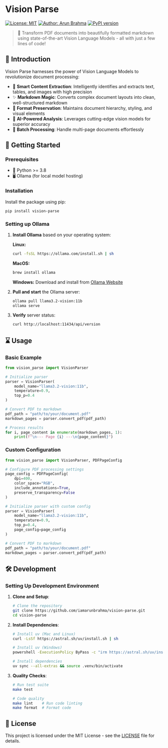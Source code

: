 # Vision Parse

[![License: MIT](https://img.shields.io/badge/License-MIT-green.svg)](https://opensource.org/licenses/MIT)
[![Author: Arun Brahma](https://img.shields.io/badge/Author-Arun%20Brahma-purple)](https://github.com/iamarunbrahma)
[![PyPI version](https://img.shields.io/pypi/v/vision-parse.svg)](https://pypi.org/project/vision-parse/)

> 🚀 Transform PDF documents into beautifully formatted markdown using state-of-the-art Vision Language Models - all with just a few lines of code!

## 🎯 Introduction

Vision Parse harnesses the power of Vision Language Models to revolutionize document processing:

- 📝 **Smart Content Extraction**: Intelligently identifies and extracts text, tables, and images with high precision
- ✨ **Markdown Magic**: Converts complex document layouts into clean, well-structured markdown
- 🎨 **Format Preservation**: Maintains document hierarchy, styling, and visual elements
- 🤖 **AI-Powered Analysis**: Leverages cutting-edge vision models for superior accuracy
- 🔄 **Batch Processing**: Handle multi-page documents effortlessly


## 🚀 Getting Started

### Prerequisites

- 🐍 Python >= 3.8
- 🖥️ Ollama (for local model hosting)

### Installation

Install the package using pip:

```bash
pip install vision-parse
```

### Setting up Ollama

1. **Install Ollama** based on your operating system:

   **Linux:**
   ```bash
   curl -fsSL https://ollama.com/install.sh | sh
   ```

   **MacOS:**
   ```bash
   brew install ollama
   ```

   **Windows:**
   Download and install from [Ollama Website](https://ollama.com/download/OllamaSetup.exe)

2. **Pull and start** the Ollama server:
   ```bash
   ollama pull llama3.2-vision:11b
   ollama serve
   ```

3. **Verify** server status:
   ```bash
   curl http://localhost:11434/api/version
   ```


## ⌛️ Usage

### Basic Example

```python
from vision_parse import VisionParser

# Initialize parser
parser = VisionParser(
    model_name="llama3.2-vision:11b",
    temperature=0.9,
    top_p=0.4
)

# Convert PDF to markdown
pdf_path = "path/to/your/document.pdf"
markdown_pages = parser.convert_pdf(pdf_path)

# Process results
for i, page_content in enumerate(markdown_pages, 1):
    print(f"\n--- Page {i} ---\n{page_content}")
```

### Custom Configuration

```python
from vision_parse import VisionParser, PDFPageConfig

# Configure PDF processing settings
page_config = PDFPageConfig(
    dpi=400,
    color_space="RGB",
    include_annotations=True,
    preserve_transparency=False
)

# Initialize parser with custom config
parser = VisionParser(
    model_name="llama3.2-vision:11b",
    temperature=0.9,
    top_p=0.4,
    page_config=page_config
)

# Convert PDF to markdown
pdf_path = "path/to/your/document.pdf"
markdown_pages = parser.convert_pdf(pdf_path)
```


## 🛠️ Development

### Setting Up Development Environment

1. **Clone and Setup**:
   ```bash
   # Clone the repository
   git clone https://github.com/iamarunbrahma/vision-parse.git
   cd vision-parse
   ```

2. **Install Dependencies**:
   ```bash
   # Install uv (Mac and Linux)
   curl -LsSf https://astral.sh/uv/install.sh | sh

   # Install uv (Windows)
   powershell -ExecutionPolicy ByPass -c "irm https://astral.sh/uv/install.ps1 | iex"
   
   # Install dependencies
   uv sync --all-extras && source .venv/bin/activate
   ```

3. **Quality Checks**:
   ```bash
   # Run test suite
   make test
   
   # Code quality
   make lint    # Run code linting
   make format  # Format code
   ```


## 📄 License

This project is licensed under the MIT License - see the [LICENSE](LICENSE) file for details.
